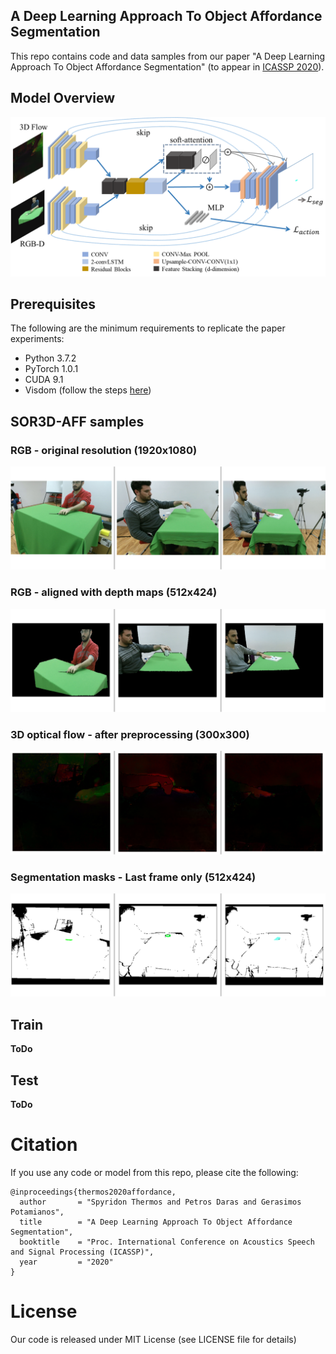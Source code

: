 ## A Deep Learning Approach To Object Affordance Segmentation
This repo contains code and data samples from our paper "A Deep Learning Approach To Object Affordance Segmentation" (to appear in [ICASSP 2020](https://2020.ieeeicassp.org/)). 

## Model Overview

![concept](./sor3d-aff_samples/concept.png)

## Prerequisites
The following are the minimum requirements to replicate the paper experiments:
- Python 3.7.2
- PyTorch 1.0.1
- CUDA 9.1
- Visdom (follow the steps [here](https://github.com/facebookresearch/visdom))

## SOR3D-AFF samples

### RGB - original resolution (1920x1080)
![rgb_full](./sor3d-aff_samples/rgb_full.png)

### RGB - aligned with depth maps (512x424)
![rgb_aligned](./sor3d-aff_samples/rgb_aligned.png)

### 3D optical flow - after preprocessing (300x300)
![3Dflow](./sor3d-aff_samples/3Dflow.png)

### Segmentation masks - Last frame only (512x424)
![seg_mask](./sor3d-aff_samples/seg_mask.png)

## Train
**ToDo**
## Test
**ToDo**

# Citation
If you use any code or model from this repo, please cite the following:
```
@inproceedings{thermos2020affordance,
  author       = "Spyridon Thermos and Petros Daras and Gerasimos Potamianos",
  title        = "A Deep Learning Approach To Object Affordance Segmentation",
  booktitle    = "Proc. International Conference on Acoustics Speech and Signal Processing (ICASSP)",
  year         = "2020"
}
```

# License
Our code is released under MIT License (see LICENSE file for details)

